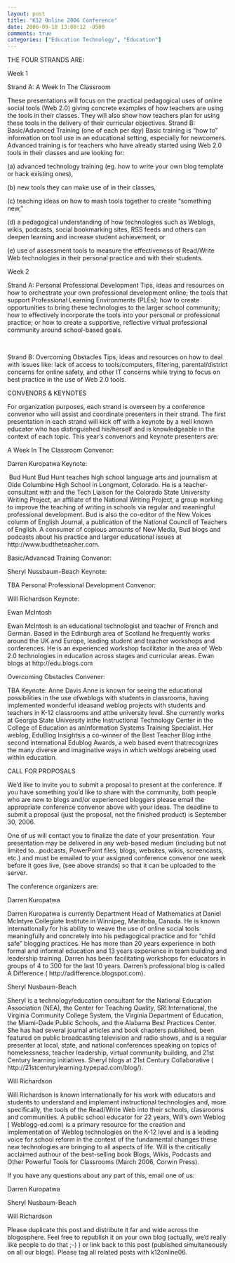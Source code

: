 ```yaml
---
layout: post
title: "K12 Online 2006 Conference"
date: 2006-09-10 13:08:12 -0500
comments: true
categories: ["Education Technology", "Education"]
---
```

<p>THE FOUR STRANDS ARE:  </p><p>Week 1  </p><p>Strand A: A Week In The Classroom  </p><p>These presentations will focus on the practical pedagogical uses of online social tools (Web 2.0) giving concrete examples of how teachers are using the tools in their classes. They will also show how teachers plan for using these tools in the delivery of their curricular objectives.  Strand B: Basic/Advanced Training (one of each per day)  Basic training is “how to” information on tool use in an educational setting, especially for newcomers.  Advanced training is for teachers who have already started using Web 2.0 tools in their classes and are looking for: </p><p>(a) advanced technology training (eg. how to write your own blog template or hack existing ones), </p><p>(b) new tools they can make use of in their classes, </p><p>(c) teaching ideas on how to mash tools together to create “something new,”</p><p> (d) a pedagogical understanding of how technologies such as Weblogs, wikis, podcasts, social bookmarking sites, RSS feeds and others can deepen learning and increase student achievement, or </p><p>(e) use of assessment tools to measure the effectiveness of Read/Write Web technologies in their personal practice and with their students.  </p><p>Week 2  </p><p>Strand A: Personal Professional Development  Tips, ideas and resources on how to orchestrate your own professional development online; the tools that support Professional Learning Environments (PLEs); how to create opportunities to bring these technologies to the larger school community; how to effectively incorporate the tools into your personal or professional practice; or how to create a supportive, reflective virtual professional community around school-based goals.</p><p>&nbsp;</p><p>Strand B: Overcoming Obstacles  Tips, ideas and resources on how to deal with issues like: lack of access to tools/computers, filtering, parental/district concerns for online safety, and other IT concerns while trying to focus on best practice in the use of Web 2.0 tools.  </p><p>CONVENORS &amp; KEYNOTES  </p><p>For organization purposes, each strand is overseen by a conference convenor who will assist and coordinate presenters in their strand. The first presentation in each strand will kick off with a keynote by a well known educator who has distinguished his/herself and is knowledgeable in the context of each topic. This year’s convenors and keynote presenters are:  </p><p>A Week In The Classroom  Convenor: </p><p>Darren Kuropatwa  Keynote: </p><p> Bud Hunt      Bud Hunt teaches high school language arts and journalism at Olde Columbine High School in Longmont, Colorado. He is a teacher-consultant with and the Tech Liaison for the Colorado State University Writing Project, an affiliate of the National Writing Project, a group working to improve the teaching of writing in schools via regular and meaningful professional development. Bud is also the co-editor of the New Voices column of English Journal, a publication of the National Council of Teachers of English. A consumer of copious amounts of New Media, Bud blogs and podcasts about his practice and larger educational issues at http://www.budtheteacher.com.  </p><p>Basic/Advanced Training  Convenor: </p><p>Sheryl Nussbaum-Beach  Keynote: </p><p>TBA  Personal Professional Development  Convenor: </p><p>Will Richardson  Keynote:</p><p>Ewan McIntosh      </p><p>Ewan McIntosh is an educational technologist and teacher of French and German. Based in the Edinburgh area of Scotland he frequently works around the UK and Europe, leading student and teacher workshops and conferences. He is an experienced workshop facilitator in the area of Web 2.0 technologies in education across stages and curricular areas. Ewan blogs at http://edu.blogs.com  </p><p>Overcoming Obstacles  Convener: </p><p>TBA  Keynote: Anne Davis      Anne is known for seeing the educational possibilities in the use ofweblogs with students in classrooms, having implemented wonderful ideasand weblog projects with students and teachers in K-12 classrooms and atthe university level. She currently works at Georgia State University inthe Instructional Technology Center in the College of Education as anInformation Systems Training Specialist. Her weblog, EduBlog Insightsis a co-winner of the Best Teacher Blog inthe second international Edublog Awards, a web based event thatrecognizes the many diverse and imaginative ways in which weblogs arebeing used within education.  </p><p>CALL FOR PROPOSALS  </p><p>We’d like to invite you to submit a proposal to present at the conference. If you have something you’d like to share with the community, both people who are new to blogs and/or experienced bloggers please email the appropriate conference convenor above with your ideas. The deadline to submit a proposal (just the proposal, not the finished product) is September 30, 2006. </p><p>One of us will contact you to finalize the date of your presentation. Your presentation may be delivered in any web-based medium (including but not limited to…podcasts, PowerPoint files, blogs, websites, wikis, screencasts, etc.) and must be emailed to your assigned conference convenor one week before it goes live, (see above strands) so that it can be uploaded to the server.  </p><p>The conference organizers are:</p><p>Darren Kuropatwa      </p><p>Darren Kuropatwa is currently Department Head of Mathematics at Daniel McIntyre Collegiate Institute in Winnipeg, Manitoba, Canada. He is known internationally for his ability to weave the use of online social tools meaningfully and concretely into his pedagogical practice and for “child safe” blogging practices. He has more than 20 years experience in both formal and informal education and 13 years experience in team building and leadership training. Darren has been facilitating workshops for educators in groups of 4 to 300 for the last 10 years. Darren’s professional blog is called A Difference ( http://adifference.blogspot.com).  </p><p>Sheryl Nusbaum-Beach      </p><p>Sheryl is a technology/education consultant for the National Education Association (NEA), the Center for Teaching Quality, SRI International, the Virginia Community College System, the Virginia Department of Education, the Miami-Dade Public Schools, and the Alabama Best Practices Center. She has had several journal articles and book chapters published, been featured on public broadcasting television and radio shows, and is a regular presenter at local, state, and national conferences speaking on topics of homelessness, teacher leadership, virtual community building, and 21st Century learning initiatives. Sheryl blogs at 21st Century Collaborative ( http://21stcenturylearning.typepad.com/blog/).</p><p>Will Richardson      </p><p>Will Richardson is known internationally for his work with educators and students to understand and implement instructional technologies and, more specifically, the tools of the Read/Write Web into their schools, classrooms and communities. A public school educator for 22 years, Will’s own Weblog ( Weblogg-ed.com) is a primary resource for the creation and implementation of Weblog technologies on the K-12 level and is a leading voice for school reform in the context of the fundamental changes these new technologies are bringing to all aspects of life. Will is the critically acclaimed authour of the best-selling book Blogs, Wikis, Podcasts and Other Powerful Tools for Classrooms (March 2006, Corwin Press).  </p><p>If you have any questions about any part of this, email one of us:  </p><p>Darren Kuropatwa  </p><p>Sheryl Nusbaum-Beach  </p><p>Will Richardson  </p><p>Please duplicate this post and distribute it far and wide across the blogosphere. Feel free to republish it on your own blog (actually, we’d really like people to do that ;-) ) or link back to this post (published simultaneously on all our blogs). Please tag all related posts with k12online06.</p>

